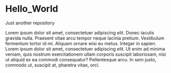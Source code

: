# Hello_World
Just another repository

Lorem ipsum dolor sit amet, consectetuer adipiscing elit. Donec iaculis gravida nulla. Praesent vitae arcu tempor neque lacinia pretium. Vestibulum fermentum tortor id mi. Aliquam ornare wisi eu metus. Integer in sapien. Lorem ipsum dolor sit amet, consectetuer adipiscing elit. Ut enim ad minima veniam, quis nostrum exercitationem ullam corporis suscipit laboriosam, nisi ut aliquid ex ea commodi consequatur? Pellentesque arcu. In sem justo, commodo ut, suscipit at, pharetra vitae, orci.
